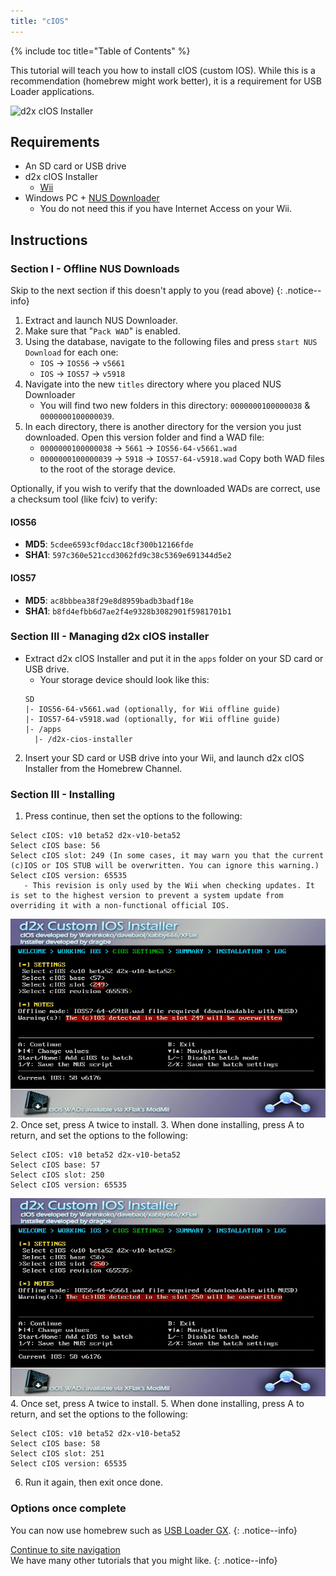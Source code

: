 ```yaml
---
title: "cIOS"
---
```


{% include toc title="Table of Contents" %}

This tutorial will teach you how to install cIOS (custom IOS). While this is a recommendation (homebrew might work better), it is a requirement for USB Loader applications.

![d2x cIOS Installer](/images/cIOS.png)

## Requirements
- An SD card or USB drive
- d2x cIOS Installer
   - [Wii](https://sites.google.com/site/completesg/backup-launchers/installation/d2x-cIOS-Installer-Wii.zip?attredirects=0&d=1)
- Windows PC + [NUS Downloader](https://sites.google.com/site/completesg/useful-tools/nus-downloader/NUSDownloader_v19.zip?attredirects=0&d=1)
   - You do not need this if you have Internet Access on your Wii.

## Instructions
### Section I - Offline NUS Downloads

Skip to the next section if this doesn't apply to you (read above)
{: .notice--info}

1. Extract and launch NUS Downloader.
2. Make sure that "`Pack WAD`" is enabled.
3. Using the database, navigate to the following files and press `start NUS Download` for each one:
   - `IOS` -> `IOS56` -> `v5661`
   - `IOS` -> `IOS57` -> `v5918`
4. Navigate into the new `titles` directory where you placed NUS Downloader
   - You will find two new folders in this directory: `0000000100000038` & `0000000100000039`.
5. In each directory, there is another directory for the version you just downloaded. Open this version folder and find a WAD file:
   - `0000000100000038` -> `5661` -> `IOS56-64-v5661.wad`
   - `0000000100000039` -> `5918` -> `IOS57-64-v5918.wad`
Copy both WAD files to the root of the storage device.

Optionally, if you wish to verify that the downloaded WADs are correct, use a checksum tool (like fciv) to verify:

#### IOS56
 - **MD5**: `5cdee6593cf0dacc18cf300b12166fde`
 - **SHA1**: `597c360e521ccd3062fd9c38c5369e691344d5e2`
#### IOS57
 - **MD5**: `ac8bbbea38f29e8d8959badb3badf18e`
 - **SHA1**: `b8fd4efbb6d7ae2f4e9328b3082901f5981701b1`

### Section III - Managing d2x cIOS installer

- Extract d2x cIOS Installer and put it in the `apps` folder on your SD card or USB drive.
   - Your storage device should look like this:
   ```
   SD
   |- IOS56-64-v5661.wad (optionally, for Wii offline guide)
   |- IOS57-64-v5918.wad (optionally, for Wii offline guide)
   |- /apps
     |- /d2x-cios-installer
   ```
2. Insert your SD card or USB drive into your Wii, and launch d2x cIOS Installer from the Homebrew Channel.

### Section III - Installing

1. Press continue, then set the options to the following:
```
Select cIOS: v10 beta52 d2x-v10-beta52
Select cIOS base: 56
Select cIOS slot: 249 (In some cases, it may warn you that the current (c)IOS or IOS STUB will be overwritten. You can ignore this warning.)
Select cIOS version: 65535
   - This revision is only used by the Wii when checking updates. It is set to the highest version to prevent a system update from overriding it with a non-functional official IOS. 
```
![Install cIOS 249](/images/Wii/Install249.png)
2. Once set, press A twice to install.
3. When done installing, press A to return, and set the options to the following:
```
Select cIOS: v10 beta52 d2x-v10-beta52
Select cIOS base: 57
Select cIOS slot: 250
Select cIOS version: 65535
```
![Install cIOS 250](/images/Wii/Install250.png)
4. Once set, press A twice to install.
5. When done installing, press A to return, and set the options to the following:
```
Select cIOS: v10 beta52 d2x-v10-beta52
Select cIOS base: 58
Select cIOS slot: 251
Select cIOS version: 65535
```
6. Run it again, then exit once done.

### Options once complete

You can now use homebrew such as [USB Loader GX](usbloadergx).
{: .notice--info}

[Continue to site navigation](site-navigation)<br>
We have many other tutorials that you might like.
{: .notice--info}
